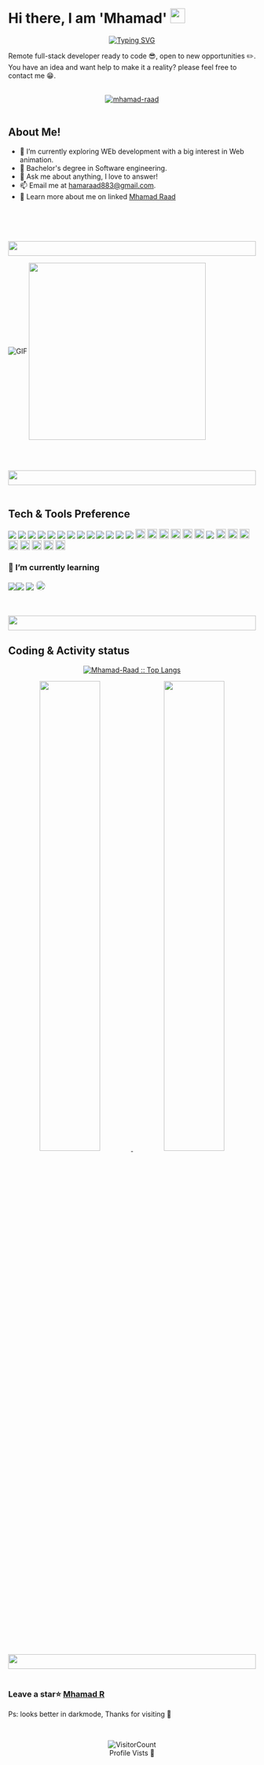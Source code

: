 
# Hi there, I am 'Mhamad' <img src="https://media.giphy.com/media/ZgTRcH0SbiLV1wolnR/giphy.gif" width="30px" height="30px">

<div align="center">

[![Typing SVG](https://readme-typing-svg.herokuapp.com?font=Fira+Code&size=50&pause=1000&color=7649F7&center=true&vCenter=true&width=700&height=70&lines=Hello+Developers+%3A3)](https://git.io/typing-svg)

</div>

Remote full-stack developer ready to code 😎, open to new opportunities ✏️.
You have an idea and want help to make it a reality? please feel free to contact me 😁.
<br><br>

<div align="center" width="100%"> <a href="https://github.com/mhamad-raad/"><img src="https://github-profile-trophy.vercel.app/?username=mhamad-raad&theme=radical&column=7&margin-w=15&margin-h=15" alt="mhamad-raad" /></a> </div>

<br>

## **About Me!**

- 🌱 I’m currently exploring WEb development with a big interest in Web animation. 
- 💼 Bachelor's degree in Software engineering.
- 💬 Ask me about anything, I love to answer!
- 📫 Email me at [hamaraad883@gmail.com](mailto:hamaraad883@gmail.com).
- 🤙 Learn more about me on linked <a href="https://www.linkedin.com/in/mhamad-raad-446a75227/">Mhamad Raad</a>

<br><br>
<br><br>
<img width="100%" height="30px" src="https://media.giphy.com/media/3WKkbQCiyFOsVh7BBh/giphy.gif">
<br>
<p align="center">

<img align="center" alt="GIF" src="https://i.pinimg.com/originals/e4/26/70/e426702edf874b181aced1e2fa5c6cde.gif"/> <img align="center" src="https://media.giphy.com/media/ES4Vcv8zWfIt2/giphy.gif" height="360px" widht="500px">

</p>

<br><br>


<img width="100%" height="30px" src="https://media.giphy.com/media/3WKkbQCiyFOsVh7BBh/giphy.gif">
<br><br>

 ## Tech & Tools Preference

<img src = "https://img.shields.io/badge/-HTML5-E34F26?style=flat&logo=html5&logoColor=white"> <img src = "https://img.shields.io/badge/-CSS3-1572B6?style=flat&logo=css3&logoColor=white">
<img src="https://img.shields.io/badge/-Bootstrap-563D7C?style=flat&logo=bootstrap&logoColor=white">
<img src="https://img.shields.io/badge/-JavaScript-eed718?style=flat&logo=javascript&logoColor=ffffff">
<img src="https://img.shields.io/badge/-Sass-cc6699?style=flat&logo=sass&logoColor=ffffff">
<img src="https://img.shields.io/badge/-Node.js-3C873A?style=flat&logo=Node.js&logoColor=white">
<img src="https://img.shields.io/badge/-MySQL-F29111?style=flat&logo=mysql&logoColor=FFFFFF">
<img src="https://img.shields.io/badge/-Firebase-FFA611?style=flat&logo=firebase&logoColor=FFFFFF">
<img src="http://img.shields.io/badge/-Google%20Cloud%20Platform-4285F4?style=flat&logo=google%20cloud&logoColor=white">
<img src="http://img.shields.io/badge/-Git-F1502F?style=flat&logo=git&logoColor=FFFFFF">
<img src="https://img.shields.io/badge/-Progressive Web Apps-5A0FC8?style=flat">
<img src="http://img.shields.io/badge/-Github-000000?style=flat&logo=github&logoColor=FFFFFF">
<img src="http://img.shields.io/badge/-VS%20Code-007ACC?style=flat&logo=visual%20studio%20code&logoColor=white">
<img src="https://img.shields.io/badge/Dart-0175C2?style=for-the-badge&logo=dart&logoColor=white" height="20px">
<img src="https://img.shields.io/badge/Flutter-02569B?style=for-the-badge&logo=flutter&logoColor=white" height="20px">
<img src="https://img.shields.io/badge/PHP-777BB4?style=for-the-badge&logo=php&logoColor=white" height="20px">
<img src="https://img.shields.io/badge/Xampp-F37623?style=for-the-badge&logo=xampp&logoColor=white" height="20px">
<img src="https://img.shields.io/badge/Ruby-CC342D?style=for-the-badge&logo=ruby&logoColor=white" height="20px">
<img src="https://img.shields.io/badge/Webpack-8DD6F9?style=for-the-badge&logo=Webpack&logoColor=white" height="20px">
<img src="https://img.shields.io/badge/-C%20&%20C++-659ad2?style=flat&logo=c%2B%2B&logoColor=ffffff">
<img src="https://img.shields.io/badge/C%23-239120?style=for-the-badge&logo=c-sharp&logoColor=white" height="20px">
<img src="https://img.shields.io/badge/.NET-512BD4?style=for-the-badge&logo=dotnet&logoColor=white" height="20px">
<img src="https://img.shields.io/badge/stylelint-000?style=for-the-badge&logo=stylelint&logoColor=white" height="20px">
<img src="https://img.shields.io/badge/eslint-3A33D1?style=for-the-badge&logo=eslint&logoColor=white" height="20px">
<img src="https://img.shields.io/badge/json-5E5C5C?style=for-the-badge&logo=json&logoColor=white" height="20px">
<img src="https://img.shields.io/badge/jQuery-0769AD?style=for-the-badge&logo=jquery&logoColor=white" height="20px">
<img src="https://img.shields.io/badge/Jira-0052CC?style=for-the-badge&logo=Jira&logoColor=white" height="20px">
<img src="https://img.shields.io/badge/Responsive-Web-0052CC?style=for-the-badge&logo=Jira&logoColor=white" height="20px">





### 🌱 I’m currently learning 



<img src="https://img.shields.io/badge/-React-000000?style=flat&logo=react&logoColor=00c8ff"><img src="https://img.shields.io/badge/-MongoDB-4DB33D?style=flat&logo=mongodb&logoColor=FFFFFF">
<img src="https://img.shields.io/badge/-Express.js-787878?style=flat">
<img src="https://img.shields.io/badge/Redux-593D88?style=for-the-badge&logo=redux&logoColor=white" height="20px" style="border-radius: 30px">

<br><br>
<img width="100%" height="30px" src="https://media.giphy.com/media/3WKkbQCiyFOsVh7BBh/giphy.gif">


## Coding & Activity status


<p align="center">
          <a href="https://github.com/Mhamad-Raad/">
          <img src="https://github-readme-stats.vercel.app/api/top-langs/?username=Mhamad-Raad&langs_count=6&theme=midnight-purple&layout=compact&hide_border=true"               alt="Mhamad-Raad :: Top Langs" /></a>
          </p>
          <p align="center">
          <a href="https://github.com/Mhamad-Raad">
          <img width="49.5%" src="https://github-readme-stats.vercel.app/api?username=Mhamad-Raad&show_icons=true&theme=midnight-purple&hide_border=true" />
          <img width="49.5%" src="https://github-readme-streak-stats.herokuapp.com/?user=Mhamad-Raad&theme=midnight-purple&hide_border=true" />
          </a>
</p>

<br><br>
<img width="100%" height="30px" src="https://media.giphy.com/media/3WKkbQCiyFOsVh7BBh/giphy.gif">
<br><br>
 ### Leave a star⭐️ <a href="https://github.com/Mhamad-Raad/Mhamad-Raad">Mhamad R</a>
 
 
 
 Ps: looks better in darkmode, Thanks for visiting :purple_heart:
 
 <br>
 <div align="center">
          
![VisitorCount](https://profile-counter.glitch.me/Mhamad-Raad/count.svg)
<br>
Profile Vists
:green_heart: 
 </div>
